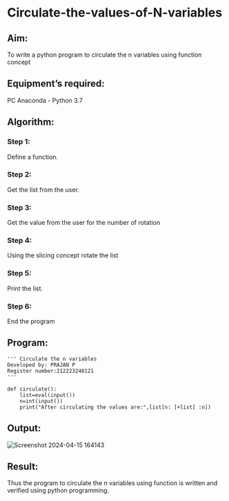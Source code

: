 # Circulate-the-values-of-N-variables
## Aim:
To write a python program to circulate the n variables using function concept
## Equipment’s required:
PC
Anaconda - Python 3.7
## Algorithm: 
### Step 1:
Define a function.
### Step 2: 
Get the list from the user.
### Step 3: 
Get the value from the user for the number of rotation
### Step 4: 
Using the slicing concept rotate the list
### Step 5:
Print the list.
### Step 6:
End the program
## Program:
```
''' Circulate the n variables
Developed by: PRAJAN P
Register number:212223240121
'''

def circulate():
    list=eval(input())
    n=int(input())
    print("After circulating the values are:",list[n: ]+list[ :n])
```
## Output:
![Screenshot 2024-04-15 164143](https://github.com/PRAJAN-23013995/Circulate-the-values-of-N-variables/assets/150313345/834ac5ec-df46-4468-be86-9391977977a2)

## Result:
Thus the program to circulate the n variables using function is written and verified using python programming.

